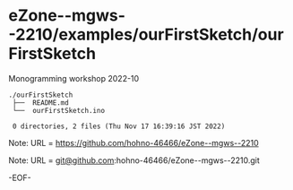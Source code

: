 # eZone--mgws--2210/examples/ourFirstSketch/ourFirstSketch

Monogramming workshop 2022-10

    ./ourFirstSketch
     ├──  README.md
     └──  ourFirstSketch.ino
     
     0 directories, 2 files (Thu Nov 17 16:39:16 JST 2022)

Note: URL = https://github.com/hohno-46466/eZone--mgws--2210

Note: URL = git@github.com:hohno-46466/eZone--mgws--2210.git

-EOF-

